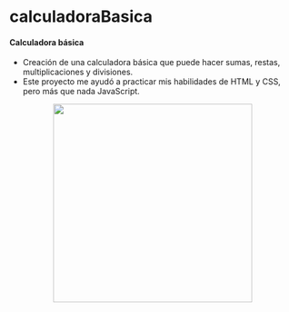 # calculadoraBasica

<h4> Calculadora básica </h4>

- Creación de una calculadora básica que puede hacer sumas, restas, multiplicaciones y divisiones.
- Este proyecto me ayudó a practicar mis habilidades de HTML y CSS, pero más que nada JavaScript.

<p align="center"> 
    <img  src="https://imagizer.imageshack.com/img923/8238/XDbac4.gif" width="350" heigth="500">
</p>
